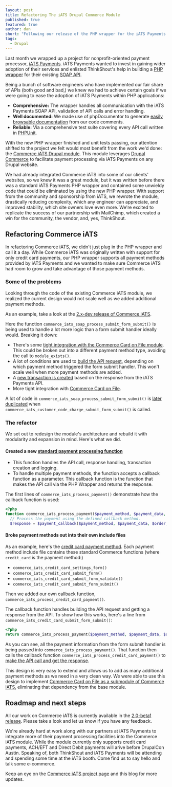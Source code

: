 ```yaml
---
layout: post
title: Refactoring The iATS Drupal Commerce Module
published: true
featured: true
author: dan
short: "Following our release of the PHP wrapper for the iATS Payments API, we took on refactoring the Commerce iATS module."
tags: 
  - Drupal
---
```


Last month we wrapped up a project for nonprofit-oriented payment processor, [iATS Payments](http://iatspayments.com/). iATS Payments wanted to invest in gaining wider adoption of their services and enlisted ThinkShout's help in building a [PHP wrapper](http://thinkshout.com/blog/2014/03/announcing-iats-php-wrapper/) for their existing [SOAP API](http://home.iatspayments.com/sites/default/files/iats_webservices_overview_version_4.0_0.pdf).

Being a bunch of software engineers who have implemented our fair share of APIs (both good and bad,) we knew we had to achieve certain goals if we were going to ease the adoption of iATS Payments within PHP applications:

* **Comprehensive:** The wrapper handles all communication with the iATS Payments SOAP API, validation of API calls and error handling.
* **Well documented:** We made use of phpDocumentor to generate [easily browsable documentation](http://iatspayments.github.io/PHP/namespaces/iATS.html) from our code comments.
* **Reliable:** Via a comprehensive test suite covering every API call written in [PHPUnit](http://phpunit.de/).

With the new PHP wrapper finished and unit tests passing, our attention shifted to the project we felt would most benefit from the work we'd done: the [Commerce iATS Drupal module](https://drupal.org/project/commerce_iats). This module leverages [Drupal Commerce](http://drupal.org/project/commerce) to facilitate payment processing via iATS Payments on any Drupal website.

We had already integrated Commerce iATS into some of our clients' websites, so we knew it was a great module, but it was written before there was a standard iATS Payments PHP wrapper and contained some unwieldy code that could be eliminated by using the new PHP wrapper. With support from the community and sponsorship from iATS, we rewrote the module, drastically reducing complexity, which any engineer can appreciate, and improved stability, which site owners love even more. We're excited to replicate the success of our partnership with MailChimp, which created a win for the community, the vendor, and, yes, ThinkShout.

## Refactoring Commerce iATS

In refactoring Commerce iATS, we didn't just plug in the PHP wrapper and call it a day. While Commerce iATS was originally written with support for only credit card payments, our PHP wrapper supports all payment methods provided by iATS Payments and we wanted to make sure Commerce iATS had room to grow and take advantage of those payment methods.

### Some of the problems

Looking through the code of the existing Commerce iATS module, we realized the current design would not scale well as we added additional payment methods.

As an example, take a look at the [2.x-dev release of Commerce iATS](http://drupalcode.org/project/commerce_iats.git/blob/dea433a:/commerce_iats.module#l305).

Here the function `commerce_iats_soap_process_submit_form_submit()` is being used to handle a lot more logic than a form submit handler ideally would. Breaking it down:

* There's some [tight integration with the Commerce Card on File module](http://drupalcode.org/project/commerce_iats.git/blob/dea433a:/commerce_iats.module#l317). This could be broken out into a different payment method type, avoiding the call to `module_exists()`.
* A lot of conditions are used to [build the API request](http://drupalcode.org/project/commerce_iats.git/blob/dea433a:/commerce_iats.module#l332), depending on which payment method triggered the form submit handler. This won't scale well when more payment methods are added.
* A [new transaction is created](http://drupalcode.org/project/commerce_iats.git/blob/dea433a:/commerce_iats.module#l367) based on the response from the iATS Payments API.
* More tight integration with [Commerce Card on File](http://drupalcode.org/project/commerce_iats.git/blob/dea433a:/commerce_iats.module#l415).

A lot of code in `commerce_iats_soap_process_submit_form_submit()` is [later duplicated](http://drupalcode.org/project/commerce_iats.git/blob/dea433a:/commerce_iats.module#l521) when `commerce_iats_customer_code_charge_submit_form_submit()` is called.

### The refactor

We set out to redesign the module's architecture and rebuild it with modularity and expansion in mind. Here's what we did.

#### Created a new [standard payment processing function](http://drupalcode.org/project/commerce_iats.git/blob/HEAD:/commerce_iats.module#l210)

* This function handles the API call, response handling, transaction creation and logging.
* To handle multiple payment methods, the function accepts a callback function as a parameter. This callback function is the function that makes the API call via the PHP Wrapper and returns the response.

The first lines of `commerce_iats_process_payment()` demonstrate how the callback function is used:

```php
<?php
function commerce_iats_process_payment($payment_method, $payment_data, $order, $charge, $payment_callback) {
  // Process the payment using the defined callback method.
  $response = $payment_callback($payment_method, $payment_data, $order, $charge);
```

#### Broke payment methods out into their own include files

As an example, here's the [credit card payment method](http://drupalcode.org/project/commerce_iats.git/blob/HEAD:/includes/commerce_iats.credit_card.inc). Each payment method include file contains these standard Commerce functions (where `credit_card` is the payment method:)

* `commerce_iats_credit_card_settings_form()`
* `commerce_iats_credit_card_submit_form()`
* `commerce_iats_credit_card_submit_form_validate()`
* `commerce_iats_credit_card_submit_form_submit()`

Then we added our own callback function, `commerce_iats_process_credit_card_payment()`.

The callback function handles building the API request and getting a response from the API. To show how this works, here's a line from `commerce_iats_credit_card_submit_form_submit()`:

```php
<?php
return commerce_iats_process_payment($payment_method, $payment_data, $order, $charge, 'commerce_iats_process_credit_card_payment');
```

As you can see, all the payment information from the form submit handler is being passed into `commerce_iats_process_payment()`. That function then calls the callback function `commerce_iats_process_credit_card_payment()` to [make the API call and get the response](http://drupalcode.org/project/commerce_iats.git/blob/HEAD:/includes/commerce_iats.credit_card.inc#l84).

This design is very easy to extend and allows us to add as many additional payment methods as we need in a very clean way. We were able to use this design to implement [Commerce Card on File as a submodule of Commerce iATS](http://drupalcode.org/project/commerce_iats.git/tree/HEAD:/modules/commerce_iats_cardonfile), eliminating that dependency from the base module.

## Roadmap and next steps

All our work on Commerce iATS is currently available in the [2.0-beta1 release](https://drupal.org/node/2227713). Please take a look and let us know if you have any feedback.

We're already hard at work along with our partners at iATS Payments to integrate more of their payment processing facilities into the Commerce iATS module. While the module currently only supports credit card payments, ACH/EFT and Direct Debit payments will arive before DrupalCon Austin. Speaking of, both ThinkShout and iATS Payments will be attending and spending some time at the iATS booth. Come find us to say hello and talk some e-commerce.

Keep an eye on the [Commerce iATS project page](https://drupal.org/project/commerce_iats) and this blog for more updates.